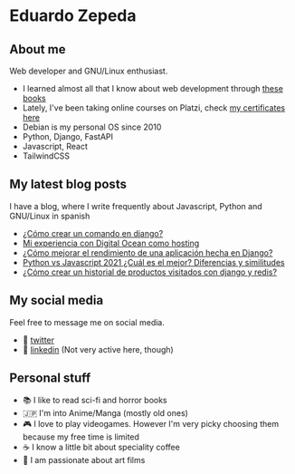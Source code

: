 # Eduardo Zepeda

## About me

Web developer and GNU/Linux enthusiast.
  - I learned almost all that I know about web development through [these books][books]
  - Lately, I've been taking online courses on Platzi, check [my certificates here][certificates] 
  - Debian is my personal OS since 2010
  - Python, Django, FastAPI
  - Javascript, React
  - TailwindCSS

## My latest blog posts

I have a blog, where I write frequently about Javascript, Python and GNU/Linux in spanish

<!-- BLOG-POST-LIST:START -->
- [¿Cómo crear un comando en django?](https://coffeebytes.dev/como-crear-un-comando-en-django/?utm_source=rss&utm_medium=rss&utm_campaign=como-crear-un-comando-en-django)
- [Mi experiencia con Digital Ocean como hosting](https://coffeebytes.dev/mi-experiencia-con-digital-ocean-como-hosting/?utm_source=rss&utm_medium=rss&utm_campaign=mi-experiencia-con-digital-ocean-como-hosting)
- [¿Cómo mejorar el rendimiento de una aplicación hecha en Django?](https://coffeebytes.dev/como-mejorar-el-rendimiento-de-una-aplicacion-hecha-en-django/?utm_source=rss&utm_medium=rss&utm_campaign=como-mejorar-el-rendimiento-de-una-aplicacion-hecha-en-django)
- [Python vs Javascript 2021 ¿Cuál es el mejor? Diferencias y similitudes](https://coffeebytes.dev/python-vs-javascript-2021-cual-es-el-mejor-diferencias-y-similitudes/?utm_source=rss&utm_medium=rss&utm_campaign=python-vs-javascript-2021-cual-es-el-mejor-diferencias-y-similitudes)
- [¿Cómo crear un historial de productos visitados con django y redis?](https://coffeebytes.dev/como-crear-un-historial-de-productos-visitados-con-django-y-redis/?utm_source=rss&utm_medium=rss&utm_campaign=como-crear-un-historial-de-productos-visitados-con-django-y-redis)
<!-- BLOG-POST-LIST:END -->

## My social media

Feel free to message me on social media. 

  - :speech_balloon: [twitter][twitter]
  - :anger: [linkedin][linkedin] (Not very active here, though)

## Personal stuff

  - :books: I like to read sci-fi and horror books
  - :jp: I'm into Anime/Manga (mostly old ones)
  - :video_game: I love to play videogames. However I'm very picky choosing them because my free time is limited
  - :coffee: I know a little bit about speciality coffee
  - :movie_camera: I am passionate about art films

[books]: https://coffeebytes.dev/en/books-ive-read-and-reviews/ "I wrote a few reviews about them"
[certificates]: https://platzi.com/@eduardo-zepeda/
[website]: https://coffeebytes.dev
[twitter]: https://twitter.com/neon_affogato
[linkedin]: https://linkedin.com/in/--eduardozepeda--